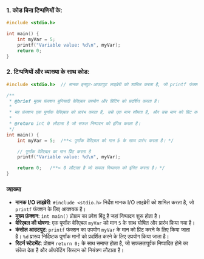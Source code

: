 ### **1. कोड बिना टिप्पणियों के:**
```c
#include <stdio.h>

int main() {
    int myVar = 5;
    printf("Variable value: %d\n", myVar);
    return 0;
}
```

### **2. टिप्पणियों और व्याख्या के साथ कोड:**
```c
#include <stdio.h>  // मानक इनपुट-आउटपुट लाइब्रेरी को शामिल करता है, जो printf फंक्शन के लिए आवश्यक है

/**
 * @brief मुख्य फ़ंक्शन बुनियादी वेरिएबल उपयोग और प्रिंटिंग को प्रदर्शित करता है।
 * 
 * यह फ़ंक्शन एक पूर्णांक वेरिएबल को प्रारंभ करता है, उसे एक मान सौंपता है, और उस मान को प्रिंट करता है।
 * 
 * @return int 0 लौटाता है जो सफल निष्पादन को इंगित करता है।
 */
int main() {
    int myVar = 5;  /**< पूर्णांक वेरिएबल को मान 5 के साथ प्रारंभ करता है। */

    // पूर्णांक वेरिएबल का मान प्रिंट करता है
    printf("Variable value: %d\n", myVar);

    return 0;   /**< 0 लौटाता है जो सफल निष्पादन को इंगित करता है। */
}
```

### **व्याख्या**

- **मानक I/O लाइब्रेरी**: `#include <stdio.h>` निर्देश मानक I/O लाइब्रेरी को शामिल करता है, जो `printf` फंक्शन के लिए आवश्यक है।
- **मुख्य फ़ंक्शन**: `int main()` प्रोग्राम का प्रवेश बिंदु है जहां निष्पादन शुरू होता है।
- **वेरिएबल की घोषणा**: एक पूर्णांक वेरिएबल `myVar` को मान `5` के साथ घोषित और प्रारंभ किया गया है।
- **कंसोल आउटपुट**: `printf` फंक्शन का उपयोग `myVar` के मान को प्रिंट करने के लिए किया जाता है। `%d` प्रारूप निर्दिष्टक पूर्णांक मानों को प्रदर्शित करने के लिए उपयोग किया जाता है।
- **रिटर्न स्टेटमेंट**: प्रोग्राम `return 0;` के साथ समाप्त होता है, जो सफलतापूर्वक निष्पादित होने का संकेत देता है और ऑपरेटिंग सिस्टम को नियंत्रण लौटाता है।
